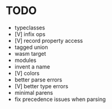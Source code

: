 # TODO

- typeclasses
- [V] infix ops
- [V] record property access
- tagged union
- wasm target
- modules
- invent a name
- [V] colors
- better parse errors
- [V] better type errors
- minimal parens
- fix precedence issues when parsing
